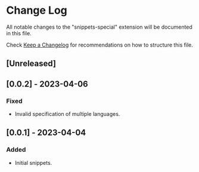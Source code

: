 # Change Log

All notable changes to the "snippets-special" extension will be documented in this file.

Check [Keep a Changelog](http://keepachangelog.com/) for recommendations on how to structure this file.

## [Unreleased]

## [0.0.2] - 2023-04-06

### Fixed

- Invalid specification of multiple languages.

## [0.0.1] - 2023-04-04

### Added

- Initial snippets.